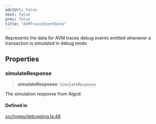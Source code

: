 ```yaml
---
editUrl: false
next: false
prev: false
title: "AVMTracesEventData"
---
```


Represents the data for AVM traces debug events emitted whenever a transaction is simulated in debug mode

## Properties

### simulateResponse

> **simulateResponse**: `SimulateResponse`

The simulation response from Algod

#### Defined in

[src/types/debugging.ts:48](https://github.com/algorandfoundation/algokit-utils-ts/blob/87156fe9637eca52c0bc9e840c5804088cb40974/src/types/debugging.ts#L48)
